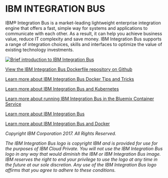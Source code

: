 # IBM INTEGRATION BUS

IBM® Integration Bus is a market-leading lightweight enterprise integration engine that offers a fast, simple way for systems and applications to communicate with each other. As a result, it can help you achieve business value, reduce IT complexity and save money.
IBM Integration Bus supports a range of integration choices, skills and interfaces to optimize the value of existing technology investments. 

[![Brief introduction to IBM Integration Bus](https://img.youtube.com/vi/qQvT4kJoPTM/0.jpg)](https://www.youtube.com/watch?v=qQvT4kJoPTM)

[View the IBM Integration Bus Dockerfile repository on Github](https://github.com/ot4i/iib-docker)

[Learn more about IBM Integration Bus Docker Tips and Tricks](https://developer.ibm.com/integration/blog/2017/04/04/ibm-integration-bus-docker-tips-tricks/)

[Learn more about IBM Integration Bus and Kubernetes](https://developer.ibm.com/integration/blog/2017/08/21/first-look-using-ibm-integration-bus-kubernetes/)

[Learn more about running IBM Integration Bus in the Bluemix Container Service](https://developer.ibm.com/integration/blog/2016/11/18/run-ibm-integration-bus-in-bluemix-in-3-easy-steps/)

[Learn more about IBM Integration Bus](https://www.ibm.com/support/knowledgecenter/en/SSMKHH_10.0.0/com.ibm.etools.msgbroker.helphome.doc/help_home_msgbroker.htm)

[Learn more about IBM Integration Bus and Docker](https://www.ibm.com/support/knowledgecenter/en/SSMKHH_10.0.0/com.ibm.etools.mft.doc/bz91300_.htm)

_Copyright IBM Corporation 2017. All Rights Reserved._

_The IBM Integration Bus logo is copyright IBM and is provided for use for the purposes of IBM Cloud Private. You will not use the IBM Integration Bus logo in any way that would diminish the IBM or IBM Integration Bus image. IBM reserves the right to end your privilege to use the logo at any time in the future at our sole discretion. Any use of the IBM Integration Bus logo affirms that you agree to adhere to these conditions._
